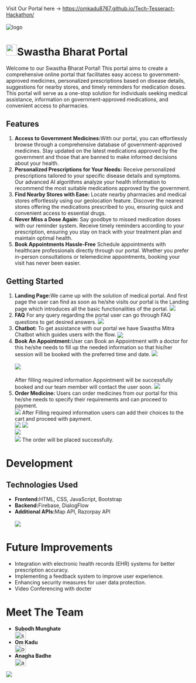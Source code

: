 Visit Our Portal here -> https://omkadu8767.github.io/Tech-Tesseract-Hackathon/
<br>
<br>
![logo](https://github.com/omkadu8767/Tech-Tesseract-Hackathon/blob/main/Readme%20Assests/Anagha%20Badhe%20(1).png)
<h1><img src="https://github.com/omkadu8767/Tech-Tesseract-Hackathon/blob/main/assests/logo.png" height="30">Swastha Bharat Portal</h1>
        <p>Welcome to our Swastha Bharat Portal! This portal aims to create a comprehensive online portal that facilitates easy access to government-approved medicines, personalized prescriptions based on disease details, suggestions for nearby stores, and timely reminders for medication doses. This portal will serve as a one-stop solution for individuals seeking medical assistance, information on government-approved medications, and convenient access to pharmacies.

</p>
 <h2>Features</h2>
        <ol>
            <li><strong>Access to Government Medicines:</strong>With our portal, you can effortlessly browse through a comprehensive database of government-approved medicines. Stay updated on the latest medications approved by the government and those that are banned to make informed decisions about your health.</li>
            <li><strong>Personalized Prescriptions for Your Needs:</strong> Receive personalized prescriptions tailored to your specific disease details and symptoms. Our advanced AI algorithms analyze your health information to recommend the most suitable medications approved by the government.</li>
            <li><strong>Find Nearby Stores with Ease:</strong> Locate nearby pharmacies and medical stores effortlessly using our geolocation feature. Discover the nearest stores offering the medications prescribed to you, ensuring quick and convenient access to essential drugs.
</li>
            <li><strong> Never Miss a Dose Again:</strong> Say goodbye to missed medication doses with our reminder system. Receive timely reminders according to your prescription, ensuring you stay on track with your treatment plan and maintain optimal health.</li>
       <li><strong> Book Appointments Hassle-Free</strong> Schedule appointments with healthcare professionals directly through our portal. Whether you prefer in-person consultations or telemedicine appointments, booking your visit has never been easier.</li>
        </ol>
       <h2>Getting Started</h2>
        <ol>
            <li><strong>Landing Page:</strong>We came up with the solution of medical portal. And first page the user can find as soon as he/she visits our portal is the Landing page which introduces all the basic functionalities of the portal.
            <img src="https://github.com/omkadu8767/Tech-Tesseract-Hackathon/blob/main/Readme%20Assests/landing%20page.png"></li>
            <li><strong>FAQ</strong> For any query regarding the portal user can go through FAQ questions to get desired answers.
             <img src="https://github.com/omkadu8767/Tech-Tesseract-Hackathon/blob/main/Readme%20Assests/FAQ.png"></li>
            <li><strong>Chatbot:</strong> To get assistance with our portal we have Swastha Mitra Chatbot which guides users with the flow.
         <img src="https://github.com/omkadu8767/Tech-Tesseract-Hackathon/blob/main/Readme%20Assests/bot.png" align="center"></li>
            <li><strong>Book An Appointment:</strong>User can Book an Appointment with a doctor for this he/she needs to fill up the needed information so that his/her session will be booked with the preferred time and date.
            <img src="https://github.com/omkadu8767/Tech-Tesseract-Hackathon/blob/main/Readme%20Assests/Book%20an%20appointment.png"><br><br>
            <img src="https://github.com/omkadu8767/Tech-Tesseract-Hackathon/blob/main/Readme%20Assests/Book%20an%20appointment1.png"><br><br>
          After filling required information Appointment will be successfully booked and our team member will contact the user soon.   <img src="https://github.com/omkadu8767/Tech-Tesseract-Hackathon/blob/main/Readme%20Assests/Book%20an%20appointment%202.png"></li>
            <li><strong>Order Medicine:</strong> Users can order medicines from our portal for this he/she needs to specify their requirements and can proceed to payment.<br>
            <img src="https://github.com/omkadu8767/Tech-Tesseract-Hackathon/blob/main/Readme%20Assests/order%20med.png">
            After Filling required information users can add their choices to the cart and proceed with payment.
            <br>
            <img src="https://github.com/omkadu8767/Tech-Tesseract-Hackathon/blob/main/Readme%20Assests/order%20med1.png">
            <img src="https://github.com/omkadu8767/Tech-Tesseract-Hackathon/blob/main/Readme%20Assests/payment.png"><br>
            <img src="https://github.com/omkadu8767/Tech-Tesseract-Hackathon/blob/main/Readme%20Assests/payment1.png"><br>
            <img src="https://github.com/omkadu8767/Tech-Tesseract-Hackathon/blob/main/Readme%20Assests/payment%202.png">
            The order will be placed successfully. </li>
        </ol>
        <h1>Development</h1>
       <h2>Technologies Used</h2>
       <ul>
               <li><strong>Frontend:</strong>HTML, CSS, JavaScript, Bootstrap</li>
                   <li><strong>Backend:</strong>Firebase, DialogFlow</li>
               <li><strong>Additional APIs:</strong>Map API, Razorpay API</li>
               <br>
               <img src="https://github.com/omkadu8767/Tech-Tesseract-Hackathon/blob/main/Readme%20Assests/TECH%20STACK.jpg">
        </ul>
        <h1>Future Improvements</h1>
        <ul>
                <li>Integration with electronic health records (EHR) systems for better prescription accuracy.</li>
                <li>Implementing a feedback system to improve user experience.</li>
                <li>Enhancing security measures for user data protection.</li>
<li>Video Conferencing with docter</li>
        </ul>
        <h1>Meet The Team</h1>
        <ul>
                <li><Strong>Subodh Munghate</Strong><br>
                <a href="https://www.linkedin.com/in/subodh-munghate-373a54302/?utm_source=share&utm_campaign=share_via&utm_content=profile&utm_medium=android_app" target="_blank"><img align="center" src="https://raw.githubusercontent.com/rahuldkjain/github-profile-readme-generator/master/src/images/icons/Social/linked-in-alt.svg" alt="subodh" height="20" width="30" /></a></li>
                <li><strong>Om Kadu</strong><br>
                <a href="https://in.linkedin.com/in/om-kadu-53305425a" target="_blank"><img align="center" src="https://raw.githubusercontent.com/rahuldkjain/github-profile-readme-generator/master/src/images/icons/Social/linked-in-alt.svg" alt="om" height="20" width="30" /></a></li>
                <li><strong>Anagha Badhe</strong><br>
                <a href="https://www.linkedin.com/in/anagha-badhe-98366325a/" target="_blank"><img align="center" src="https://raw.githubusercontent.com/rahuldkjain/github-profile-readme-generator/master/src/images/icons/Social/linked-in-alt.svg" alt="anagha" height="20" width="30" /></a></li>
        </ul>
        <img src="https://github.com/omkadu8767/Tech-Tesseract-Hackathon/blob/main/Readme%20Assests/team.jpg">
